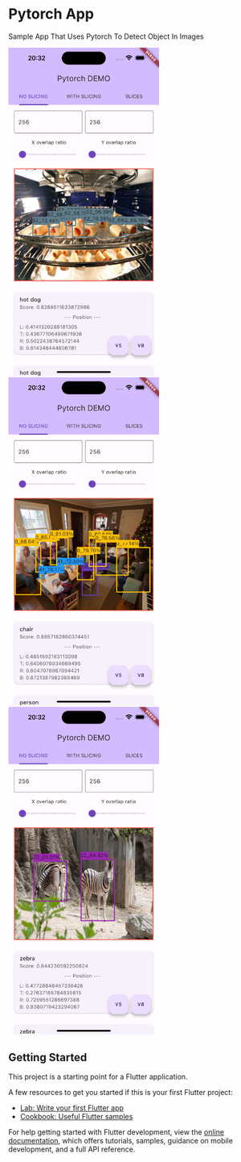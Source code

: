 # Pytorch App

Sample App That Uses Pytorch To Detect Object In Images

<div>
  <img src="assets/samples/detections/hotdogs.png" width="300px" />
  <img src="assets/samples/detections/people.png" width="300px" />
  <img src="assets/samples/detections/zebra.png" width="300px" />
</div>

## Getting Started

This project is a starting point for a Flutter application.

A few resources to get you started if this is your first Flutter project:

- [Lab: Write your first Flutter app](https://docs.flutter.dev/get-started/codelab)
- [Cookbook: Useful Flutter samples](https://docs.flutter.dev/cookbook)

For help getting started with Flutter development, view the
[online documentation](https://docs.flutter.dev/), which offers tutorials,
samples, guidance on mobile development, and a full API reference.
